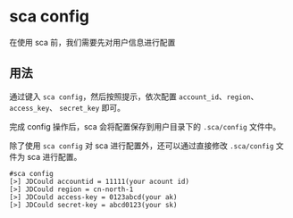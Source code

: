 # sca config

在使用 sca 前，我们需要先对用户信息进行配置

## 用法
通过键入 `sca config`，然后按照提示，依次配置 `account_id`、`region`、`access_key`、 `secret_key` 即可。

完成 config 操作后，sca 会将配置保存到用户目录下的 `.sca/config` 文件中。

除了使用 `sca config` 对 sca 进行配置外，还可以通过直接修改 `.sca/config` 文件为 sca 进行配置。


```
#sca config
[>] JDCould accountid = 11111(your acount id)
[>] JDCould region = cn-north-1
[>] JDCould access-key = 0123abcd(your ak)
[>] JDCould secret-key = abcd0123(your sk)

```